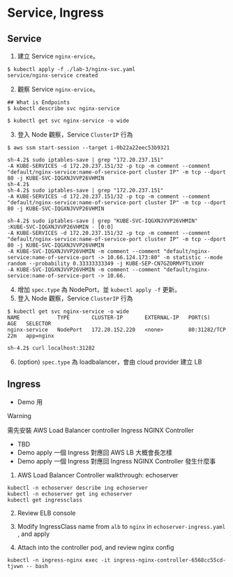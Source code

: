 # Service, Ingress

## Service

1. 建立 Service `nginx-ervice`。

```
$ kubectl apply -f ./lab-3/nginx-svc.yaml
service/nginx-service created
```

2. 觀察 Service `nginx-ervice`。

```
## What is Endpoints
$ kubectl describe svc nginx-service

$ kubectl get svc nginx-service -o wide
```

3. 登入 Node 觀察，Service `ClusterIP` 行為

```
$ aws ssm start-session --target i-0b22a22eec53b9321

sh-4.2$ sudo iptables-save | grep "172.20.237.151"
-A KUBE-SERVICES -d 172.20.237.151/32 -p tcp -m comment --comment "default/nginx-service:name-of-service-port cluster IP" -m tcp --dport 80 -j KUBE-SVC-IQGXNJVVP26VHMIN
sh-4.2$
sh-4.2$ sudo iptables-save | grep "172.20.237.151"
-A KUBE-SERVICES -d 172.20.237.151/32 -p tcp -m comment --comment "default/nginx-service:name-of-service-port cluster IP" -m tcp --dport 80 -j KUBE-SVC-IQGXNJVVP26VHMIN

sh-4.2$ sudo iptables-save | grep "KUBE-SVC-IQGXNJVVP26VHMIN"
:KUBE-SVC-IQGXNJVVP26VHMIN - [0:0]
-A KUBE-SERVICES -d 172.20.237.151/32 -p tcp -m comment --comment "default/nginx-service:name-of-service-port cluster IP" -m tcp --dport 80 -j KUBE-SVC-IQGXNJVVP26VHMIN
-A KUBE-SVC-IQGXNJVVP26VHMIN -m comment --comment "default/nginx-service:name-of-service-port -> 10.66.124.173:80" -m statistic --mode random --probability 0.33333333349 -j KUBE-SEP-CN7GZORMVFTLVXHY
-A KUBE-SVC-IQGXNJVVP26VHMIN -m comment --comment "default/nginx-service:name-of-service-port -> 10.66.
```

4. 增加 `spec.type` 為 NodePort，並 `kubectl apply -f` 更新。
5. 登入 Node 觀察，Service `ClusterIP` 行為

```
$ kubectl get svc nginx-service -o wide
NAME            TYPE       CLUSTER-IP       EXTERNAL-IP   PORT(S)        AGE   SELECTOR
nginx-service   NodePort   172.20.152.220   <none>        80:31282/TCP   22m   app=nginx

sh-4.2$ curl localhost:31282
```

6. (option) `spec.type` 為 loadbalancer，會由 cloud provider 建立 LB


## Ingress

- Demo 用

> [!WARNING]
> 需先安裝 AWS Load Balancer controller
> Ingress NGINX Controller

- TBD
- Demo apply 一個 Ingress 對應回 AWS LB 大概會長怎樣
- Demo apply 一個 Ingress 對應回 Ingress NGINX Controller 發生什麼事


<!-- IngressClass -->

1. AWS Load Balancer Controller walkthrough: echoserver

```
kubectl -n echoserver describe ing echoserver
kubectl -n echoserver get ing echoserver
kubectl get ingressclass
```
2. Review ELB console

3. Modify IngressClass name from `alb` to `nginx` in `echoserver-ingress.yaml` , and apply
4. Attach into the controller pod, and review nginx config
```
kubectl -n ingress-nginx exec -it ingress-nginx-controller-6568cc55cd-tjvwn -- bash
```